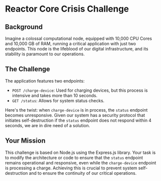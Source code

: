 # Reactor Core Crisis Challenge

## Background
Imagine a colossal computational node, equipped with 10,000 CPU Cores and 10,000 GB of RAM, running a critical application with just two endpoints. This node is the lifeblood of our digital infrastructure, and its stability is paramount to our operations.

## The Challenge
The application features two endpoints:
- `POST /charge-device`: Used for charging devices, but this process is intensive and takes more than 10 seconds.
- `GET /status`: Allows for system status checks.

Here's the twist: when `charge-device` is in process, the `status` endpoint becomes unresponsive. Given our system has a security protocol that initiates self-destruction if the `status` endpoint does not respond within 4 seconds, we are in dire need of a solution.

## Your Mission
This challenge is based on Node.js using the Express.js library. Your task is to modify the architecture or code to ensure that the `status` endpoint remains operational and responsive, even while the `charge-device` endpoint is processing a charge. Achieving this is crucial to prevent system self-destruction and to ensure the continuity of our critical operations.
